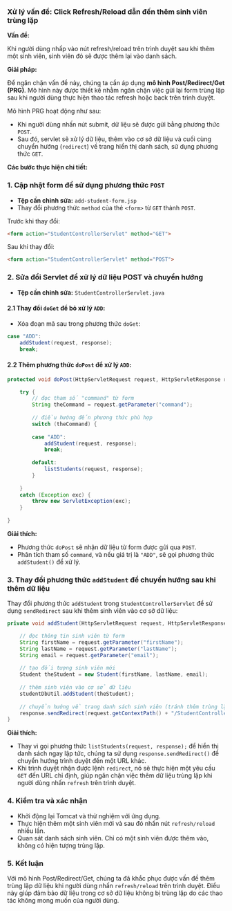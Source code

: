 ### Xử lý vấn đề: Click Refresh/Reload dẫn đến thêm sinh viên trùng lặp

**Vấn đề:** 

Khi người dùng nhấp vào nút refresh/reload trên trình duyệt sau khi thêm một sinh viên, sinh viên đó sẽ được thêm lại vào danh sách.

**Giải pháp:**

Để ngăn chặn vấn đề này, chúng ta cần áp dụng **mô hình Post/Redirect/Get (PRG)**. Mô hình này được thiết kế nhằm ngăn chặn việc gửi lại form trùng lặp sau khi người dùng thực hiện thao tác refresh hoặc back trên trình duyệt.

Mô hình PRG hoạt động như sau:
- Khi người dùng nhấn nút submit, dữ liệu sẽ được gửi bằng phương thức `POST`.
- Sau đó, servlet sẽ xử lý dữ liệu, thêm vào cơ sở dữ liệu và cuối cùng chuyển hướng (`redirect`) về trang hiển thị danh sách, sử dụng phương thức `GET`.

**Các bước thực hiện chi tiết:**

### 1. Cập nhật form để sử dụng phương thức `POST`

- **Tệp cần chỉnh sửa:** `add-student-form.jsp`
- Thay đổi phương thức `method` của thẻ `<form>` từ `GET` thành `POST`.

Trước khi thay đổi:

```html
<form action="StudentControllerServlet" method="GET">
```

Sau khi thay đổi:

```html
<form action="StudentControllerServlet" method="POST">
```

### 2. Sửa đổi Servlet để xử lý dữ liệu POST và chuyển hướng

- **Tệp cần chỉnh sửa:** `StudentControllerServlet.java`

#### 2.1 Thay đổi `doGet` để bỏ xử lý `ADD`:

- Xóa đoạn mã sau trong phương thức `doGet`:

```java
case "ADD":
    addStudent(request, response);
    break;
```

#### 2.2 Thêm phương thức `doPost` để xử lý `ADD`:

```java
protected void doPost(HttpServletRequest request, HttpServletResponse response) throws ServletException, IOException {

    try {
        // đọc tham số "command" từ form
        String theCommand = request.getParameter("command");
                
        // điều hướng đến phương thức phù hợp
        switch (theCommand) {
                        
        case "ADD":
            addStudent(request, response);
            break;
                            
        default:
            listStudents(request, response);
        }
            
    }
    catch (Exception exc) {
        throw new ServletException(exc);
    }
    
}
```

**Giải thích:**
- Phương thức `doPost` sẽ nhận dữ liệu từ form được gửi qua `POST`.
- Phân tích tham số `command`, và nếu giá trị là `"ADD"`, sẽ gọi phương thức `addStudent()` để xử lý.

### 3. Thay đổi phương thức `addStudent` để chuyển hướng sau khi thêm dữ liệu

Thay đổi phương thức `addStudent` trong `StudentControllerServlet` để sử dụng `sendRedirect` sau khi thêm sinh viên vào cơ sở dữ liệu:

```java
private void addStudent(HttpServletRequest request, HttpServletResponse response) throws Exception {

    // đọc thông tin sinh viên từ form
    String firstName = request.getParameter("firstName");
    String lastName = request.getParameter("lastName");
    String email = request.getParameter("email");        
    
    // tạo đối tượng sinh viên mới
    Student theStudent = new Student(firstName, lastName, email);
    
    // thêm sinh viên vào cơ sở dữ liệu
    studentDbUtil.addStudent(theStudent);
            
    // chuyển hướng về trang danh sách sinh viên (tránh thêm trùng lặp khi refresh)
    response.sendRedirect(request.getContextPath() + "/StudentControllerServlet?command=LIST");
}
```

**Giải thích:**
- Thay vì gọi phương thức `listStudents(request, response);` để hiển thị danh sách ngay lập tức, chúng ta sử dụng `response.sendRedirect()` để chuyển hướng trình duyệt đến một URL khác.
- Khi trình duyệt nhận được lệnh `redirect`, nó sẽ thực hiện một yêu cầu `GET` đến URL chỉ định, giúp ngăn chặn việc thêm dữ liệu trùng lặp khi người dùng nhấn `refresh` trên trình duyệt.

### 4. Kiểm tra và xác nhận

- Khởi động lại Tomcat và thử nghiệm với ứng dụng.
- Thực hiện thêm một sinh viên mới và sau đó nhấn nút `refresh/reload` nhiều lần.
- Quan sát danh sách sinh viên. Chỉ có một sinh viên được thêm vào, không có hiện tượng trùng lặp.

### 5. Kết luận

Với mô hình Post/Redirect/Get, chúng ta đã khắc phục được vấn đề thêm trùng lặp dữ liệu khi người dùng nhấn `refresh/reload` trên trình duyệt. Điều này giúp đảm bảo dữ liệu trong cơ sở dữ liệu không bị trùng lặp do các thao tác không mong muốn của người dùng.
